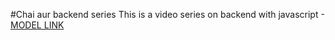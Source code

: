 #Chai aur backend series
This is a video series on backend with javascript -[MODEL LINK](https://app.eraser.io/workspace/YtPqZ1VogxGy1jzIDkzj)
